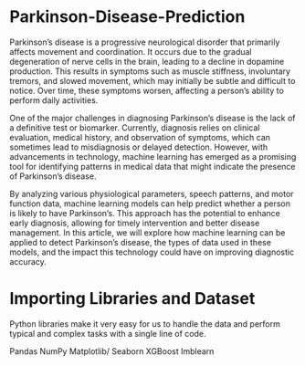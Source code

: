 # Parkinson-Disease-Prediction

Parkinson’s disease is a progressive neurological disorder that primarily affects movement and coordination. It occurs due to the gradual degeneration of nerve cells in the brain, leading to a decline in dopamine production. This results in symptoms such as muscle stiffness, involuntary tremors, and slowed movement, which may initially be subtle and difficult to notice. Over time, these symptoms worsen, affecting a person’s ability to perform daily activities.

One of the major challenges in diagnosing Parkinson’s disease is the lack of a definitive test or biomarker. Currently, diagnosis relies on clinical evaluation, medical history, and observation of symptoms, which can sometimes lead to misdiagnosis or delayed detection. However, with advancements in technology, machine learning has emerged as a promising tool for identifying patterns in medical data that might indicate the presence of Parkinson’s disease.

By analyzing various physiological parameters, speech patterns, and motor function data, machine learning models can help predict whether a person is likely to have Parkinson’s. This approach has the potential to enhance early diagnosis, allowing for timely intervention and better disease management. In this article, we will explore how machine learning can be applied to detect Parkinson’s disease, the types of data used in these models, and the impact this technology could have on improving diagnostic accuracy.

# Importing Libraries and Dataset

Python libraries make it very easy for us to handle the data and perform typical and complex tasks with a single line of code.

Pandas NumPy Matplotlib/ Seaborn XGBoost Imblearn
